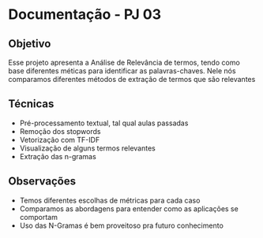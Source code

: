 # Documentação - PJ 03

## Objetivo
Esse projeto apresenta a Análise de Relevância de termos, tendo como base diferentes méticas para identificar as palavras-chaves. Nele nós comparamos diferentes métodos de extração de termos que são relevantes

## Técnicas
- Pré-processamento textual, tal qual aulas passadas
- Remoção dos stopwords
- Vetorização com TF-IDF
- Visualização de alguns termos relevantes
- Extração das n-gramas

## Observações 
- Temos diferentes escolhas de métricas para cada caso
- Comparamos as abordagens para entender como as aplicações se comportam
- Uso das N-Gramas é bem proveitoso pra futuro conhecimento